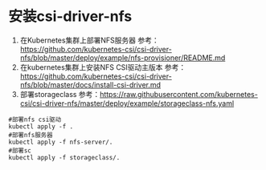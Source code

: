 # 安装csi-driver-nfs

1. 在Kubernetes集群上部署NFS服务器
参考：https://github.com/kubernetes-csi/csi-driver-nfs/blob/master/deploy/example/nfs-provisioner/README.md  
2. 在kubernetes集群上安装NFS CSI驱动主版本
参考：https://github.com/kubernetes-csi/csi-driver-nfs/blob/master/docs/install-csi-driver.md
3. 部署storageclass
参考：https://raw.githubusercontent.com/kubernetes-csi/csi-driver-nfs/master/deploy/example/storageclass-nfs.yaml

```
#部署nfs csi驱动
kubectl apply -f .
#部署nfs服务器
kubectl apply -f nfs-server/.
#部署sc
kubectl apply -f storageclass/.
```